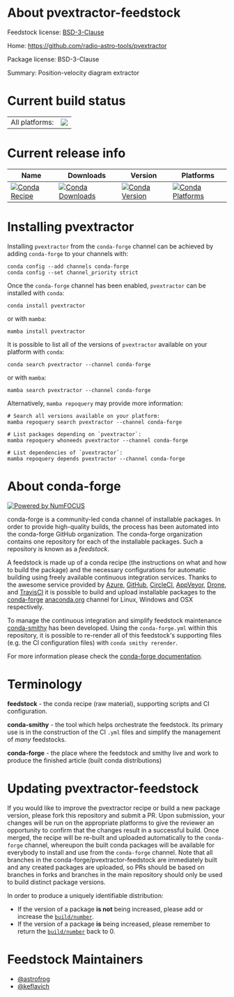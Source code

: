 About pvextractor-feedstock
===========================

Feedstock license: [BSD-3-Clause](https://github.com/conda-forge/pvextractor-feedstock/blob/main/LICENSE.txt)

Home: https://github.com/radio-astro-tools/pvextractor

Package license: BSD-3-Clause

Summary: Position-velocity diagram extractor

Current build status
====================


<table><tr><td>All platforms:</td>
    <td>
      <a href="https://dev.azure.com/conda-forge/feedstock-builds/_build/latest?definitionId=9541&branchName=main">
        <img src="https://dev.azure.com/conda-forge/feedstock-builds/_apis/build/status/pvextractor-feedstock?branchName=main">
      </a>
    </td>
  </tr>
</table>

Current release info
====================

| Name | Downloads | Version | Platforms |
| --- | --- | --- | --- |
| [![Conda Recipe](https://img.shields.io/badge/recipe-pvextractor-green.svg)](https://anaconda.org/conda-forge/pvextractor) | [![Conda Downloads](https://img.shields.io/conda/dn/conda-forge/pvextractor.svg)](https://anaconda.org/conda-forge/pvextractor) | [![Conda Version](https://img.shields.io/conda/vn/conda-forge/pvextractor.svg)](https://anaconda.org/conda-forge/pvextractor) | [![Conda Platforms](https://img.shields.io/conda/pn/conda-forge/pvextractor.svg)](https://anaconda.org/conda-forge/pvextractor) |

Installing pvextractor
======================

Installing `pvextractor` from the `conda-forge` channel can be achieved by adding `conda-forge` to your channels with:

```
conda config --add channels conda-forge
conda config --set channel_priority strict
```

Once the `conda-forge` channel has been enabled, `pvextractor` can be installed with `conda`:

```
conda install pvextractor
```

or with `mamba`:

```
mamba install pvextractor
```

It is possible to list all of the versions of `pvextractor` available on your platform with `conda`:

```
conda search pvextractor --channel conda-forge
```

or with `mamba`:

```
mamba search pvextractor --channel conda-forge
```

Alternatively, `mamba repoquery` may provide more information:

```
# Search all versions available on your platform:
mamba repoquery search pvextractor --channel conda-forge

# List packages depending on `pvextractor`:
mamba repoquery whoneeds pvextractor --channel conda-forge

# List dependencies of `pvextractor`:
mamba repoquery depends pvextractor --channel conda-forge
```


About conda-forge
=================

[![Powered by
NumFOCUS](https://img.shields.io/badge/powered%20by-NumFOCUS-orange.svg?style=flat&colorA=E1523D&colorB=007D8A)](https://numfocus.org)

conda-forge is a community-led conda channel of installable packages.
In order to provide high-quality builds, the process has been automated into the
conda-forge GitHub organization. The conda-forge organization contains one repository
for each of the installable packages. Such a repository is known as a *feedstock*.

A feedstock is made up of a conda recipe (the instructions on what and how to build
the package) and the necessary configurations for automatic building using freely
available continuous integration services. Thanks to the awesome service provided by
[Azure](https://azure.microsoft.com/en-us/services/devops/), [GitHub](https://github.com/),
[CircleCI](https://circleci.com/), [AppVeyor](https://www.appveyor.com/),
[Drone](https://cloud.drone.io/welcome), and [TravisCI](https://travis-ci.com/)
it is possible to build and upload installable packages to the
[conda-forge](https://anaconda.org/conda-forge) [anaconda.org](https://anaconda.org/)
channel for Linux, Windows and OSX respectively.

To manage the continuous integration and simplify feedstock maintenance
[conda-smithy](https://github.com/conda-forge/conda-smithy) has been developed.
Using the ``conda-forge.yml`` within this repository, it is possible to re-render all of
this feedstock's supporting files (e.g. the CI configuration files) with ``conda smithy rerender``.

For more information please check the [conda-forge documentation](https://conda-forge.org/docs/).

Terminology
===========

**feedstock** - the conda recipe (raw material), supporting scripts and CI configuration.

**conda-smithy** - the tool which helps orchestrate the feedstock.
                   Its primary use is in the construction of the CI ``.yml`` files
                   and simplify the management of *many* feedstocks.

**conda-forge** - the place where the feedstock and smithy live and work to
                  produce the finished article (built conda distributions)


Updating pvextractor-feedstock
==============================

If you would like to improve the pvextractor recipe or build a new
package version, please fork this repository and submit a PR. Upon submission,
your changes will be run on the appropriate platforms to give the reviewer an
opportunity to confirm that the changes result in a successful build. Once
merged, the recipe will be re-built and uploaded automatically to the
`conda-forge` channel, whereupon the built conda packages will be available for
everybody to install and use from the `conda-forge` channel.
Note that all branches in the conda-forge/pvextractor-feedstock are
immediately built and any created packages are uploaded, so PRs should be based
on branches in forks and branches in the main repository should only be used to
build distinct package versions.

In order to produce a uniquely identifiable distribution:
 * If the version of a package **is not** being increased, please add or increase
   the [``build/number``](https://docs.conda.io/projects/conda-build/en/latest/resources/define-metadata.html#build-number-and-string).
 * If the version of a package **is** being increased, please remember to return
   the [``build/number``](https://docs.conda.io/projects/conda-build/en/latest/resources/define-metadata.html#build-number-and-string)
   back to 0.

Feedstock Maintainers
=====================

* [@astrofrog](https://github.com/astrofrog/)
* [@keflavich](https://github.com/keflavich/)

